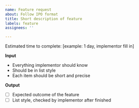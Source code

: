 ```yaml
---
name: Feature request
about: Follow IPO format
title: Short description of feature
labels: feature
assignees: ''

---
```


Estimated time to complete: [example: 1 day, implementor fill in]

**Input**
- Everything implementor should know
- Should be in list style
- Each item should be short and precise

**Output**
- [ ] Expected outcome of the feature
- [ ] List style, checked by implementor after finished